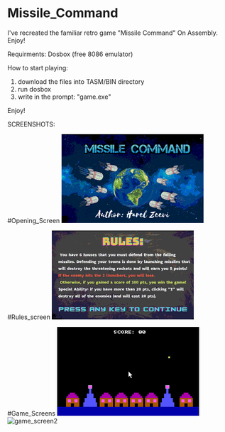 # Missile_Command
I've recreated the familiar retro game "Missile Command" On Assembly. Enjoy!

Requirments:
  Dosbox (free 8086 emulator)
 
 How to start playing:
  1. download the files into TASM/BIN directory
  2. run dosbox 
  3. write in the prompt: "game.exe"
 
 Enjoy!


SCREENSHOTS:

#Opening_Screen
![opening screen](https://github.com/HarelZeevi/Missile_Command/blob/main/screenshots/td_009.png)


#Rules_screen
![rules_screen](https://github.com/HarelZeevi/Missile_Command/blob/main/screenshots/td_010.png)


#Game_Screens
![game_screen1](https://github.com/HarelZeevi/Missile_Command/blob/main/screenshots/td_011.png)
![game_screen2](https://github.com/HarelZeevi/Missile_Command/blob/main/screenshots/td_0012.png)


